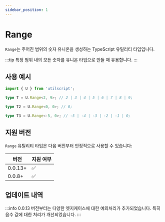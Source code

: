 ```yaml
---
sidebar_position: 1
---
```


# Range

`Range`는 주어진 범위의 숫자 유니온을 생성하는 TypeScript 유틸리티 타입입니다.

:::tip
특정 범위 내의 모든 숫자를 유니온 타입으로 만들 때 유용합니다.
:::

## 사용 예시

```ts
import { U } from 'utilscript';

type T = U.Range<2, 9>; // 2 | 3 | 4 | 5 | 6 | 7 | 8 | 9;

type T2 = U.Range<0, 0>; // 0;

type T3 = U.Range<-5, 0>; // -5 | -4 | -3 | -2 | -1 | 0;
```

## 지원 버전

`Range` 유틸리티 타입은 다음 버전부터 안정적으로 사용할 수 있습니다:

| 버전    | 지원 여부 |
| ------- | --------- |
| 0.0.13+ | ✅        |
| 0.0.8+  | ✅        |

## 업데이트 내역

:::info
0.0.13 버전부터는 다양한 엣지케이스에 대한 예외처리가 추가되었습니다. 특히 음수 값에 대한 처리가 개선되었습니다.
:::
